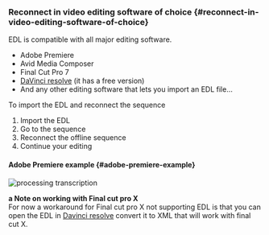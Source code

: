 ### Reconnect in video editing software of choice {#reconnect-in-video-editing-software-of-choice}

EDL is compatible with all major editing software.

* Adobe Premiere
* Avid Media Composer
* Final Cut Pro 7
* [DaVinci resolve](https://www.blackmagicdesign.com/products/davinciresolve) \(it has a free version\) 
* And any other editing software that lets you import an EDL file…

To import the EDL and reconnect the sequence

1. Import the EDL
2. Go to the sequence
3. Reconnect the offline sequence
4. Continue your editing

#### Adobe Premiere example {#adobe-premiere-example}

![](http://www.autoedit.io/img/gif/5_EDL_in_premiere.gif "processing transcription")

**a Note on working with Final cut pro X**  
For now a workaround for Final cut pro X not supporting EDL is that you can open the EDL in [Davinci resolve](https://www.blackmagicdesign.com/products/davinciresolve) convert it to XML that will work with final cut X.


